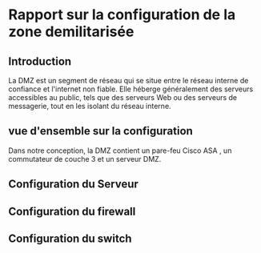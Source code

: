 # Rapport sur la configuration de la zone demilitarisée 
## Introduction 
La DMZ est un segment de réseau qui se situe entre le réseau interne de confiance et l'internet non fiable. 
Elle héberge généralement des serveurs accessibles au public, tels que des serveurs Web ou des serveurs de messagerie, tout en les isolant du réseau interne.
## vue d'ensemble sur la configuration 
Dans notre conception, la DMZ contient un pare-feu Cisco ASA , un commutateur de couche 3  et un serveur DMZ.

## Configuration du Serveur 

## Configuration du firewall 

## Configuration du switch 
